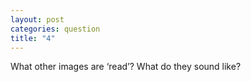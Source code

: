 ```yaml
---
layout: post
categories: question
title: "4"
---
```

What other images are ‘read’? What do they sound like?
